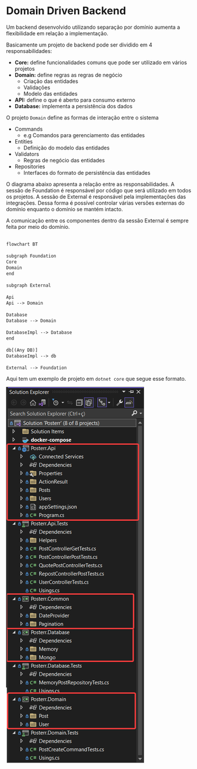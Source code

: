 # Domain Driven Backend

Um backend desenvolvido utilizando separação por domínio aumenta a flexibilidade em relação a implementação.

Basicamente um projeto de backend pode ser dividido em 4 responsabilidades:

- **Core:** define funcionalidades comuns que pode ser utilizado em vários projetos
- **Domain:** define regras as regras de negócio
  - Criação das entidades
  - Validações
  - Modelo das entidades
- **API:** define o que é aberto para consumo externo
- **Database:** implementa a persistência dos dados

O projeto `Domain` define as formas de interação entre o sistema

- Commands
  - e.g Comandos para gerenciamento das entidades
- Entities
  - Definição do modelo das entidades
- Validators
  - Regras de negócio das entidades
- Repositories
  - Interfaces do formato de persistência das entidades

O diagrama abaixo apresenta a relação entre as responsabilidades. A sessão de Foundation é responsável por código que será utilizado em todos os projetos. A sessão de External é responsável pela implementações das integrações. Dessa forma é possível controlar várias versões externas do domínio enquanto o domínio se mantém intacto.

A comunicação entre os componentes dentro da sessão External é sempre feita por meio do domínio.

```mermaid

flowchart BT

subgraph Foundation
Core
Domain
end

subgraph External

Api
Api --> Domain

Database
Database --> Domain

DatabaseImpl --> Database
end

db[(Any DB)]
DatabaseImpl --> db

External --> Foundation

```

Aqui tem um exemplo de projeto em `dotnet core` que segue esse formato.

![](imgs/dotnet_backend_sample.png)